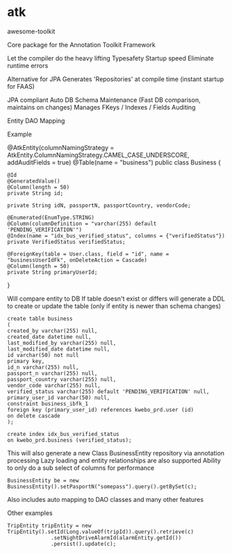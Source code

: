 # atk
awesome-toolkit


Core package for the Annotation Toolkit Framework

Let the compiler do the heavy lifting
Typesafety
Startup speed
Eliminate runtime errors

Alternative for JPA
Generates 'Repositories' at compile time (instant startup for FAAS)

JPA compliant
Auto DB Schema Maintenance (Fast DB comparison, maintains on changes)
Manages FKeys / Indexes / Fields
Auditing

Entity DAO Mapping

Example

@AtkEntity(columnNamingStrategy = AtkEntity.ColumnNamingStrategy.CAMEL_CASE_UNDERSCORE, addAuditFields = true)
@Table(name = "business")
public class Business {

    @Id
    @GeneratedValue()
    @Column(length = 50)
    private String id;

    private String idN, passportN, passportCountry, vendorCode;
    
    @Enumerated(EnumType.STRING)
    @Column(columnDefinition = "varchar(255) default 'PENDING_VERIFICATION'")
    @Index(name = "idx_bus_verified_status", columns = {"verifiedStatus"})
    private VerifiedStatus verifiedStatus;

    @ForeignKey(table = User.class, field = "id", name = "businessUserIdFk", onDeleteAction = Cascade)
    @Column(length = 50)
    private String primaryUserId;


}

Will compare entity to DB
If table doesn't exist or differs will generate a DDL to create or update the table (only if entity is newer than schema changes)

	create table business
	(
	created_by varchar(255) null,
	created_date datetime null,
	last_modified_by varchar(255) null,
	last_modified_date datetime null,
	id varchar(50) not null
	primary key,
	id_n varchar(255) null,
	passport_n varchar(255) null,
	passport_country varchar(255) null,
	vendor_code varchar(255) null,
	verified_status varchar(255) default 'PENDING_VERIFICATION' null,
	primary_user_id varchar(50) null,
	constraint business_ibfk_1
	foreign key (primary_user_id) references kwebo_prd.user (id)
	on delete cascade
	);

	create index idx_bus_verified_status
	on kwebo_prd.business (verified_status);


This will also generate a new Class BusinessEntity repository via annotation processing
Lazy loading and entity relationships are also supported
Ability to only do a sub select of columns for performance

	BusinessEntity be = new BusinessEntity().setPasportN("somepass").query().getBySet(c);

Also includes auto mapping to DAO classes and many other features

Other examples

	TripEntity tripEntity = new TripEntity().setId(Long.valueOf(tripId)).query().retrieve(c)
                  .setNightDriveAlarmId(alarmEntity.getId())
                  .persist().update(c);
